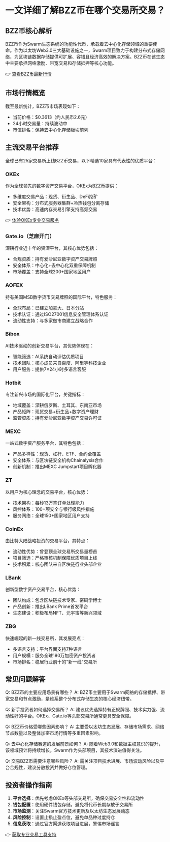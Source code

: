 # 一文详细了解BZZ币在哪个交易所交易？

## BZZ币核心解析
BZZ币作为Swarm生态系统的功能性代币，承载着去中心化存储领域的重要使命。作为以太坊Web3.0三大基础设施之一，Swarm项目致力于构建分布式存储网络，为区块链数据存储提供可扩展、容错且经济高效的解决方案。BZZ币在该生态中主要承担网络激励、带宽交易和存储抵押等核心功能。

👉 [查看BZZ币最新行情](https://bit.ly/okx_welcome)

## 市场行情概览
截至最新统计，BZZ币市场表现如下：
- 当前价格：$0.3613（约人民币2.6元）
- 24小时交易量：持续波动中
- 市值排名：保持去中心化存储板块前列

## 主流交易平台推荐
全球已有25家交易所上线BZZ币交易，以下精选10家具有代表性的优质平台：

### OKEx
作为全球领先的数字资产交易平台，OKEx为BZZ币提供：
- 多维度交易产品：现货、衍生品、DeFi挖矿
- 安全架构：分布式服务器集群+冷热钱包分离存储
- 技术优势：高速内存交易引擎支持高频交易

👉 [体验OKEx专业交易服务](https://bit.ly/okx_welcome)

### Gate.io（芝麻开门）
深耕行业近十年的资深平台，其核心优势包括：
- 合规资质：持有爱沙尼亚数字资产交易牌照
- 安全体系：中心化+去中心化双重保障机制
- 市场覆盖：支持全球200+国家地区用户

### AOFEX
持有美国MSB数字货币交易牌照的国际平台，特色服务：
- 全球布局：已建立加拿大、日本分站
- 技术认证：通过ISO27001信息安全管理体系认证
- 流动性支持：与多家做市商建立战略合作

### Bibox
AI技术驱动的创新交易平台，其优势体现在：
- 智能筛选：AI系统自动评估优质项目
- 技术团队：核心成员来自百度、阿里等科技企业
- 用户服务：提供7×24小时多语言客服

### Hotbit
专注新兴市场的国际化平台，关键指标：
- 地域覆盖：深耕俄罗斯、土耳其、东南亚市场
- 产品矩阵：现货交易+衍生品+数字资产理财
- 监管资质：持有爱沙尼亚数字资产交易许可证

### MEXC
一站式数字资产服务平台，其特色包括：
- 产品多样性：现货、杠杆、ETF、合约全覆盖
- 安全体系：与区块链安全机构Chainalysis合作
- 创新机制：推出MEXC Jumpstart项目孵化器

### ZT
以用户为核心理念的交易平台，核心优势：
- 技术架构：每秒13万笔订单处理能力
- 风控体系：100+项安全与银行级风控措施
- 服务网络：全球150+国家地区用户支持

### CoinEx
由比特大陆战略投资的交易平台，其特点：
- 流动性优势：曾登顶全球交易所交易量榜首
- 项目筛选：严格审核机制保障优质项目上线
- 技术积累：核心团队来自区块链行业头部企业

### LBank
创新型数字资产交易平台，核心优势：
- 团队构成：包含区块链技术专家、密码学博士
- 产品创新：推出LBank Prime首发平台
- 生态建设：积极布局NFT、元宇宙等新兴领域

### ZBG
快速崛起的新一线交易所，其发展亮点：
- 多语言支持：平台界面支持7种语言
- 用户规模：服务全球180万加密资产投资者
- 市场排名：稳居行业前十的"新一线"交易所

## 常见问题解答

Q: BZZ币的主要应用场景有哪些？
A: BZZ币主要用于Swarm网络的存储抵押、带宽交易和节点激励，是维系整个分布式存储生态的核心经济纽带。

Q: 新手投资者如何选择交易所？
A: 建议优先选择持有正规牌照、技术实力强、流动性好的平台。OKEx、Gate.io等头部交易所通常更具安全保障。

Q: BZZ币价格受哪些因素影响？
A: 主要受以太坊生态发展、存储市场需求、网络节点数量以及整体加密市场行情等多重因素影响。

Q: 去中心化存储赛道的发展前景如何？
A: 随着Web3.0和数据主权意识的提升，该领域预计将持续增长。Swarm作为头部项目，其技术演进值得关注。

Q: 交易BZZ币需要注意哪些风险？
A: 需关注项目技术进展、市场波动风险以及平台合规性，建议分散投资并做好仓位管理。

## 投资者操作指南
1. **平台选择**：优先考虑OKEx等头部交易所，确保交易安全性和流动性
2. **钱包配置**：使用硬件钱包存储，避免将代币长期存放于交易所
3. **市场监测**：关注Swarm官方技术更新及以太坊生态发展动态
4. **风险控制**：设置止损止盈点位，避免单品种过度持仓
5. **信息获取**：通过官方渠道获取项目进展，警惕市场谣言

👉 [获取专业交易工具支持](https://bit.ly/okx_welcome)